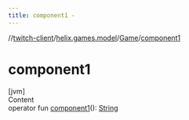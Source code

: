 ```yaml
---
title: component1 -
---
```

//[twitch-client](../../index.md)/[helix.games.model](../index.md)/[Game](index.md)/[component1](component1.md)



# component1  
[jvm]  
Content  
operator fun [component1](component1.md)(): [String](https://kotlinlang.org/api/latest/jvm/stdlib/kotlin/-string/index.html)  



